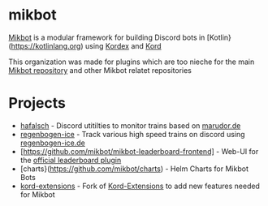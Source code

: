 # mikbot
[Mikbot](https://github.com/DRSchlaubi/mikbot) is a modular framework for building Discord bots in [Kotlin}(https://kotlinlang.org) using [Kordex](https://github.com/Kord-Extensions/Kord-Extensions) and [Kord](https://github.com/kordlib/kord)

This organization was made for plugins which are too nieche for the main [Mikbot repository](https://github.com/DRSchlaubi/mikbot) and other Mikbot relatet repositories

# Projects
- [hafalsch](https://github.com/mikbot/hafalsch) - Discord utitilties to monitor trains based on [marudor.de](https://marudor.de)
- [regenbogen-ice](https://github.com/mikbot/regenbogen-ice) - Track various high speed trains on discord using [regenbogen-ice.de](https://regenbogen-ice.de)
- [https://github.com/mikbot/mikbot-leaderboard-frontend] - Web-UI for the [official leaderboard plugin](https://github.com/DRSchlaubi/mikbot/tree/main/utils/leaderboard)
- [charts}(https://github.com/mikbot/charts) - Helm Charts for Mikbot Bots
- [kord-extensions](https://github.com/mikbot/kord-extensions) - Fork of [Kord-Extensions](https://github.com/Kord-Extensions/Kord-Extensions) to add new features needed for Mikbot
